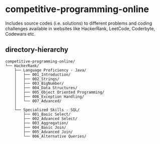 # competitive-programming-online
Includes source codes (i.e. solutions) to different problems and coding challenges available in websites like HackerRank, LeetCode, Coderbyte, Codewars etc.

## directory-hierarchy
```text
competitive-programming-online/
└── HackerRank/
	├── Language Proficiency - Java/
	│   ├── 001_Introduction/
	│   ├── 002_Strings/
	│   ├── 003_BigNumber/
	│   ├── 004_Data Structures/
	│   ├── 005_Object Oriented Programming/
	│   ├── 006_Exception Handling/
	│   └── 007_Advanced/
	│
	└── Specialized Skills - SQL/
		├── 001_Basic Select/
		├── 002_Advanced Select/
		├── 003_Aggregation/
		├── 004_Basic Join/
		├── 005_Advanced Join/
		└── 006_Alternative Queries/
```
